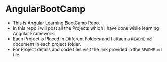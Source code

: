 # AngularBootCamp

- This is Angular Learning BootCamp Repo. 
- In this repo i will post all the Projects which i have done while learning Angular Framework.
- Each Project is Placed in Different Folders and I attach a `README.md` document in each project folder.
- For Project details and code files visit the link provided in the `README.md` file.
